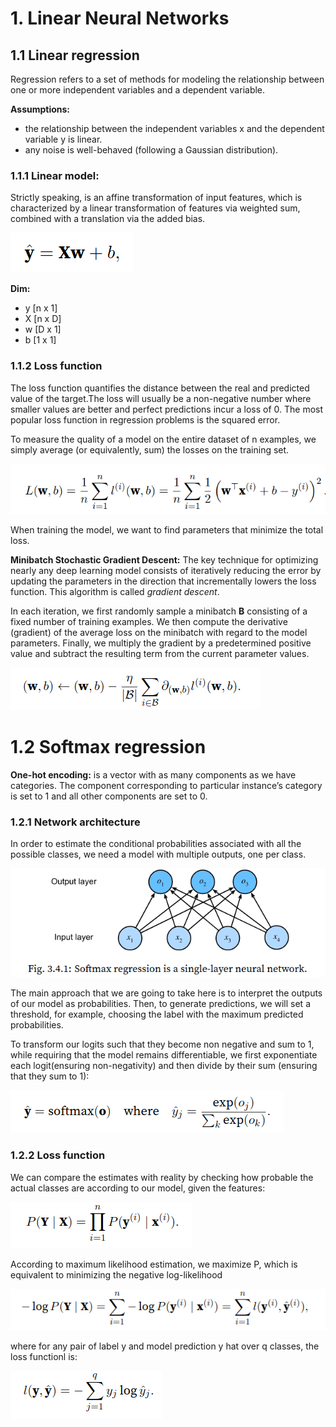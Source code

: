 # 1. Linear Neural Networks

## 1.1 Linear regression
Regression refers to a set of methods for modeling the relationship between one or more independent variables and a dependent variable.

**Assumptions:**
* the relationship between the independent variables x and the dependent variable y is linear.
* any noise is well-behaved (following a Gaussian distribution).

### 1.1.1 Linear model:
Strictly speaking, is an affine transformation of input features, which is characterized by a linear transformation of features via weighted sum, combined with a translation via the added bias.

![lr](imgs/lr.png)

**Dim:**
- y [n x 1]
- X [n x D]
- w [D x 1]
- b [1 x 1]

### 1.1.2 Loss function
The loss function quantifies the distance between the real and predicted value of the target.The loss will usually be a non-negative number where smaller values are better and perfect predictions incur a loss of 0. The most popular loss function in regression problems is the squared error.

To measure the quality of a model on the entire dataset of n examples, we simply average (or equivalently, sum) the losses on the training set.

![loss](imgs/loss.png)

When training the model, we want to find parameters that minimize the total loss.

**Minibatch Stochastic Gradient Descent:**
The key technique for optimizing nearly any deep learning model consists of iteratively reducing the error by updating the parameters in the direction that incrementally lowers the loss function. This algorithm is called *gradient descent*.

In each iteration, we first randomly sample a minibatch **B** consisting of a fixed number of training examples. We then compute the derivative (gradient) of the average loss on the minibatch with regard to the model parameters. Finally, we multiply the gradient by a predetermined positive value and subtract the resulting term from the current parameter values.

![sgd](imgs/sgd.png)

# 1.2 Softmax regression
**One-hot encoding:** is a vector with as many components as we have categories. The component corresponding to particular instanceʼs category is set to 1 and all other components are set to 0.

### 1.2.1 Network architecture
In order to estimate the conditional probabilities associated with all the possible classes, we need a model with multiple outputs, one per class.

![sn](imgs/sn.png)

The main approach that we are going to take here is to interpret the outputs of our model as probabilities. Then, to generate predictions, we will set a threshold, for example, choosing the label with the maximum predicted probabilities.

To transform our logits such that they become non negative and sum to 1, while requiring that the model remains differentiable, we first exponentiate each logit(ensuring non-negativity) and then divide by their sum (ensuring that they sum to 1):

![sm](imgs/sm.png)

### 1.2.2 Loss function
We can compare the estimates with reality by checking how probable the actual classes are according to our model, given the features:

![](imgs/prob_classes.png)

According to maximum likelihood estimation, we maximize P, which is equivalent to minimizing the negative log-likelihood

![](imgs/ls1.png)

where for any pair of label y and model prediction y hat over q classes, the loss functionl is:

![](imgs/ls2.png)
